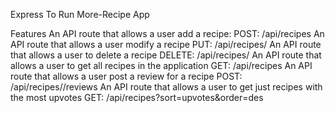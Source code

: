 Express To Run  More-Recipe App

  Features
An API route that allows a user add a recipe:
    POST: /api/recipes
An API route that allows a user modify a recipe
     PUT: /api/recipes/<recipeId>
An API route that allows a user to delete a recipe
     DELETE: /api/recipes/<recipeId>
An API route that allows a user to get all recipes in the application
     GET: /api/recipes
An API route that allows a user post a review for a recipe
     POST: /api/recipes/<recipeId>/reviews
An API route that allows a user to get just recipes with the most upvotes
     GET: /api/recipes?sort=upvotes&order=des